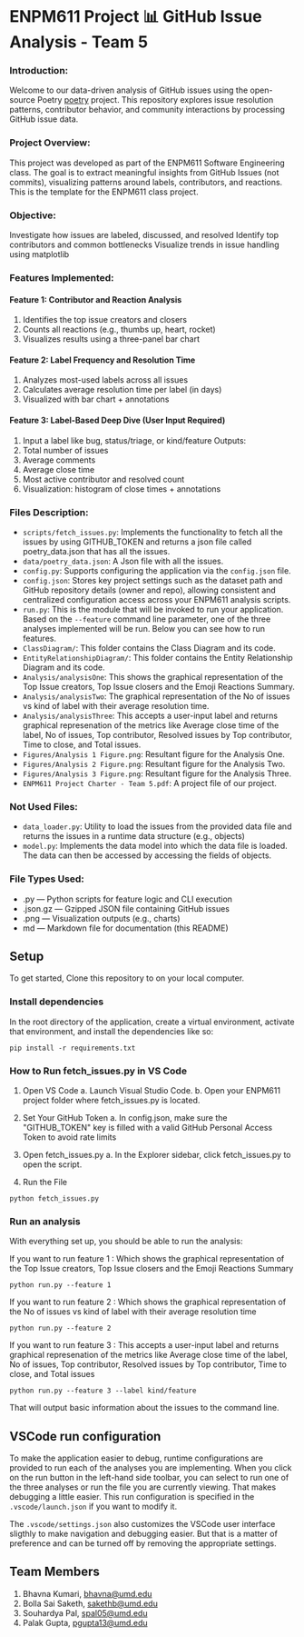 # ENPM611 Project 📊 GitHub Issue Analysis - Team 5

### Introduction:
Welcome to our data-driven analysis of GitHub issues using the open-source Poetry [poetry](https://github.com/python-poetry/poetry/issues) project. This repository explores issue resolution patterns, contributor behavior, and community interactions by processing GitHub issue data.

### Project Overview:
This project was developed as part of the ENPM611 Software Engineering class. The goal is to extract meaningful insights from GitHub Issues (not commits), visualizing patterns around labels, contributors, and reactions.
This is the template for the ENPM611 class project.

### Objective:
Investigate how issues are labeled, discussed, and resolved
Identify top contributors and common bottlenecks
Visualize trends in issue handling using matplotlib

### Features Implemented:

#### Feature 1: Contributor and Reaction Analysis
1. Identifies the top issue creators and closers
2. Counts all reactions (e.g., thumbs up, heart, rocket)
3. Visualizes results using a three-panel bar chart

#### Feature 2: Label Frequency and Resolution Time
1. Analyzes most-used labels across all issues
2. Calculates average resolution time per label (in days)
3. Visualized with bar chart + annotations

#### Feature 3: Label-Based Deep Dive (User Input Required)
1. Input a label like bug, status/triage, or kind/feature
Outputs:
1. Total number of issues
2. Average comments
3. Average close time
4. Most active contributor and resolved count
5. Visualization: histogram of close times + annotations

### Files Description:

- `scripts/fetch_issues.py`: Implements the functionality to fetch all the issues by using GITHUB_TOKEN and returns a json file called poetry_data.json that has all the issues.
- `data/poetry_data.json`: A Json file with all the issues.
- `config.py`: Supports configuring the application via the `config.json` file.
- `config.json`: Stores key project settings such as the dataset path and GitHub repository details (owner and repo), allowing consistent and centralized configuration access across your ENPM611 analysis scripts.
- `run.py`: This is the module that will be invoked to run your application. Based on the `--feature` command line parameter, one of the three analyses implemented will be run. Below you can see how to run features.
- `ClassDiagram/`: This folder contains the Class Diagram and its code.
- `EntityRelationshipDiagram/`: This folder contains the Entity Relationship Diagram and its code.
- `Analysis/analysisOne`: This shows the graphical representation of the Top Issue creators, Top Issue closers and the Emoji Reactions Summary.
- `Analysis/analysisTwo`: The graphical representation of the No of issues vs kind of label with their average resolution time.
- `Analysis/analysisThree`: This accepts a user-input label and returns graphical represenation  of the metrics like Average close time of the label, No of issues, Top contributor, Resolved issues by Top contributor, Time to close, and Total issues.
- `Figures/Analysis 1 Figure.png`: Resultant figure for the Analysis One.
- `Figures/Analysis 2 Figure.png`: Resultant figure for the Analysis Two.
- `Figures/Analysis 3 Figure.png`: Resultant figure for the Analysis Three.
- `ENPM611 Project Charter - Team 5.pdf`: A project file of our project.

### Not Used Files:
- `data_loader.py`: Utility to load the issues from the provided data file and returns the issues in a runtime data structure (e.g., objects)
- `model.py`: Implements the data model into which the data file is loaded. The data can then be accessed by accessing the fields of objects.


### File Types Used:
- .py — Python scripts for feature logic and CLI execution
-  .json.gz — Gzipped JSON file containing GitHub issues
-   .png — Visualization outputs (e.g., charts)
-  md — Markdown file for documentation (this README)

## Setup

To get started, Clone this repository to on your local computer. 

### Install dependencies

In the root directory of the application, create a virtual environment, activate that environment, and install the dependencies like so:

```
pip install -r requirements.txt
```

### How to Run fetch_issues.py in VS Code
 1. Open VS Code
    a. Launch Visual Studio Code.
    b. Open your ENPM611 project folder where fetch_issues.py is located.

 2. Set Your GitHub Token
    a. In config.json, make sure the "GITHUB_TOKEN" key is filled with a valid GitHub Personal Access Token to avoid rate limits

3. Open fetch_issues.py
  a. In the Explorer sidebar, click fetch_issues.py to open the script.

4. Run the File
```
python fetch_issues.py
```

### Run an analysis

With everything set up, you should be able to run the analysis:

If you want to run feature 1 : Which shows the graphical representation of the Top Issue creators, Top Issue closers and the Emoji Reactions Summary

```
python run.py --feature 1
```

If you want to run feature 2 : Which shows the graphical representation of the No of issues vs kind of label with their average resolution time

```
python run.py --feature 2
```
If you want to run feature 3 : This accepts a user-input label and returns graphical represenation  of the metrics like Average close time of the label, No of issues, Top contributor, Resolved issues by Top contributor, Time to close, and Total issues

```
python run.py --feature 3 --label kind/feature
```

That will output basic information about the issues to the command line.


## VSCode run configuration

To make the application easier to debug, runtime configurations are provided to run each of the analyses you are implementing. When you click on the run button in the left-hand side toolbar, you can select to run one of the three analyses or run the file you are currently viewing. That makes debugging a little easier. This run configuration is specified in the `.vscode/launch.json` if you want to modify it.

The `.vscode/settings.json` also customizes the VSCode user interface sligthly to make navigation and debugging easier. But that is a matter of preference and can be turned off by removing the appropriate settings.

## Team Members
1. Bhavna Kumari, bhavna@umd.edu
2. Bolla Sai Saketh, sakethb@umd.edu
3. Souhardya Pal, spal05@umd.edu
4. Palak Gupta, pgupta13@umd.edu

